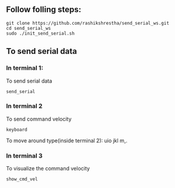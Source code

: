 ## Follow folling steps:

```
git clone https://github.com/rashikshrestha/send_serial_ws.git
cd send_serial_ws
sudo ./init_send_serial.sh
```

## To send serial data

### In terminal 1:
To send serial data
```
send_serial
```

### In terminal 2
To send command velocity
```
keyboard
```

To move around type(inside terminal 2): 
uio
jkl
m,.

### In terminal 3
To visualize the command velocity
```
show_cmd_vel
```
